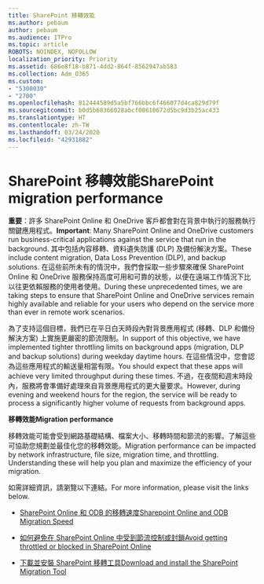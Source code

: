```yaml
---
title: SharePoint 移轉效能
ms.author: pebaum
author: pebaum
ms.audience: ITPro
ms.topic: article
ROBOTS: NOINDEX, NOFOLLOW
localization_priority: Priority
ms.assetid: 686e8f18-b871-4dd2-864f-8562947ab583
ms.collection: Adm_O365
ms.custom:
- "5300030"
- "2700"
ms.openlocfilehash: 812444589d5a5bf766bbc6f466077d4ca829d79f
ms.sourcegitcommit: b0d5b68366028abcf08610672d5bc9d3b25ac433
ms.translationtype: HT
ms.contentlocale: zh-TW
ms.lasthandoff: 03/24/2020
ms.locfileid: "42931882"
---
```

# <a name="sharepoint-migration-performance"></a><span data-ttu-id="cd181-102">SharePoint 移轉效能</span><span class="sxs-lookup"><span data-stu-id="cd181-102">SharePoint migration performance</span></span>

<span data-ttu-id="cd181-103">**重要**：許多 SharePoint Online 和 OneDrive 客戶都會對在背景中執行的服務執行關鍵應用程式。</span><span class="sxs-lookup"><span data-stu-id="cd181-103">**Important**: Many SharePoint Online and OneDrive customers run business-critical applications against the service that run in the background.</span></span> <span data-ttu-id="cd181-104">其中包括內容移轉、資料遺失防護 (DLP) 及備份解決方案。</span><span class="sxs-lookup"><span data-stu-id="cd181-104">These include content migration, Data Loss Prevention (DLP), and backup solutions.</span></span> <span data-ttu-id="cd181-105">在這些前所未有的情況中，我們會採取一些步驟來確保 SharePoint Online 和 OneDrive 服務保持高度可用和可靠的狀態，以便在遠端工作情況下比以往更依賴服務的使用者使用。</span><span class="sxs-lookup"><span data-stu-id="cd181-105">During these unprecedented times, we are taking steps to ensure that SharePoint Online and OneDrive services remain highly available and reliable for your users who depend on the service more than ever in remote work scenarios.</span></span>

<span data-ttu-id="cd181-106">為了支持這個目標，我們已在平日白天時段內對背景應用程式 (移轉、DLP 和備份解決方案) 上實施更嚴密的節流限制。</span><span class="sxs-lookup"><span data-stu-id="cd181-106">In support of this objective, we have implemented tighter throttling limits on background apps (migration, DLP and backup solutions) during weekday daytime hours.</span></span> <span data-ttu-id="cd181-107">在這些情況中，您會認為這些應用程式的輸送量相當有限。</span><span class="sxs-lookup"><span data-stu-id="cd181-107">You should expect that these apps will achieve very limited throughput during these times.</span></span> <span data-ttu-id="cd181-108">不過，在夜間和週末時段內，服務將會準備好處理來自背景應用程式的更大量要求。</span><span class="sxs-lookup"><span data-stu-id="cd181-108">However, during evening and weekend hours for the region, the service will be ready to process a significantly higher volume of requests from background apps.</span></span>

<span data-ttu-id="cd181-109">**移轉效能**</span><span class="sxs-lookup"><span data-stu-id="cd181-109">**Migration performance**</span></span>

<span data-ttu-id="cd181-p103">移轉效能可能會受到網路基礎結構、檔案大小、移轉時間和節流的影響。了解這些可協助您規劃並最佳化您的移轉效能。</span><span class="sxs-lookup"><span data-stu-id="cd181-p103">Migration performance can be impacted by network infrastructure, file size, migration time, and throttling. Understanding these will help you plan and maximize the efficiency of your migration.</span></span>

<span data-ttu-id="cd181-112">如需詳細資訊，請瀏覽以下連結。</span><span class="sxs-lookup"><span data-stu-id="cd181-112">For more information, please visit the links below.</span></span>

- [<span data-ttu-id="cd181-113">SharePoint Online 和 ODB 的移轉速度</span><span class="sxs-lookup"><span data-stu-id="cd181-113">Sharepoint Online and ODB Migration Speed</span></span>](https://docs.microsoft.com/sharepointmigration/sharepoint-online-and-onedrive-migration-speed)

- [<span data-ttu-id="cd181-114">如何避免在 SharePoint Online 中受到節流控制或封鎖</span><span class="sxs-lookup"><span data-stu-id="cd181-114">Avoid getting throttled or blocked in SharePoint Online</span></span>](https://docs.microsoft.com/sharepoint/dev/general-development/how-to-avoid-getting-throttled-or-blocked-in-sharepoint-online)

- [<span data-ttu-id="cd181-115">下載並安裝 SharePoint 移轉工具</span><span class="sxs-lookup"><span data-stu-id="cd181-115">Download and install the SharePoint Migration Tool</span></span>](https://docs.microsoft.com/sharepointmigration/introducing-the-sharepoint-migration-tool)
